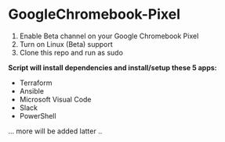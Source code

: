 # GoogleChromebook-Pixel

1. Enable Beta channel on your Google Chromebook Pixel
2. Turn on Linux (Beta) support
3. Clone this repo and run as sudo

**Script will install dependencies and install/setup these 5 apps:**
- Terraform
- Ansible
- Microsoft Visual Code
- Slack
- PowerShell

... more will be added latter ..
